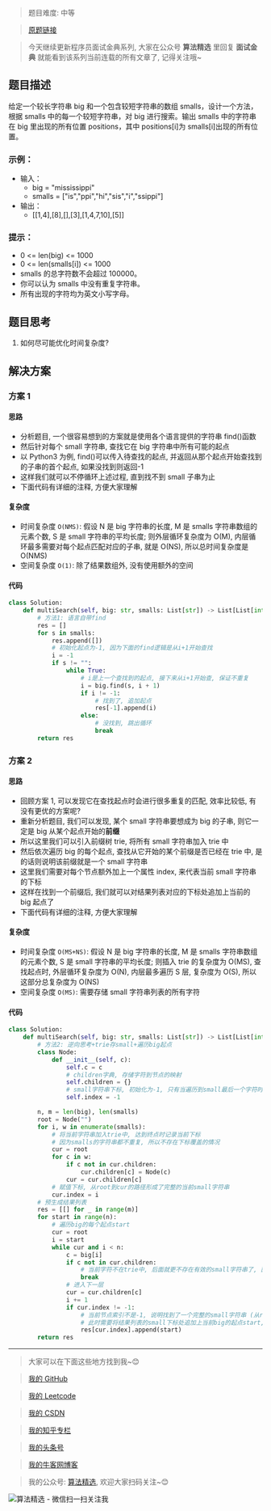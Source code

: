 > 题目难度: 中等

> [原题链接](https://leetcode.cn/problems/multi-search-lcci/)

> 今天继续更新程序员面试金典系列, 大家在公众号 **算法精选** 里回复 **面试金典** 就能看到该系列当前连载的所有文章了, 记得关注哦~

## 题目描述

给定一个较长字符串 big 和一个包含较短字符串的数组 smalls，设计一个方法，根据 smalls 中的每一个较短字符串，对 big 进行搜索。输出 smalls 中的字符串在 big 里出现的所有位置 positions，其中 positions[i]为 smalls[i]出现的所有位置。

### 示例：

- 输入：
  - big = "mississippi"
  - smalls = ["is","ppi","hi","sis","i","ssippi"]
- 输出：
  - [[1,4],[8],[],[3],[1,4,7,10],[5]]

### 提示：

- 0 <= len(big) <= 1000
- 0 <= len(smalls[i]) <= 1000
- smalls 的总字符数不会超过 100000。
- 你可以认为 smalls 中没有重复字符串。
- 所有出现的字符均为英文小写字母。

## 题目思考

1. 如何尽可能优化时间复杂度?

## 解决方案

### 方案 1

#### 思路

- 分析题目, 一个很容易想到的方案就是使用各个语言提供的字符串 find()函数
- 然后针对每个 small 字符串, 查找它在 big 字符串中所有可能的起点
- 以 Python3 为例, find()可以传入待查找的起点, 并返回从那个起点开始查找到的子串的首个起点, 如果没找到则返回-1
- 这样我们就可以不停循环上述过程, 直到找不到 small 子串为止
- 下面代码有详细的注释, 方便大家理解

#### 复杂度

- 时间复杂度 `O(NMS)`: 假设 N 是 big 字符串的长度, M 是 smalls 字符串数组的元素个数, S 是 small 字符串的平均长度; 则外层循环复杂度为 O(M), 内层循环最多需要对每个起点匹配对应的子串, 就是 O(NS), 所以总时间复杂度是 O(NMS)
- 空间复杂度 `O(1)`: 除了结果数组外, 没有使用额外的空间

#### 代码

```python
class Solution:
    def multiSearch(self, big: str, smalls: List[str]) -> List[List[int]]:
        # 方法1: 语言自带find
        res = []
        for s in smalls:
            res.append([])
            # 初始化起点为-1, 因为下面的find逻辑是从i+1开始查找
            i = -1
            if s != "":
                while True:
                    # i是上一个查找到的起点, 接下来从i+1开始查, 保证不重复
                    i = big.find(s, i + 1)
                    if i != -1:
                        # 找到了, 追加起点
                        res[-1].append(i)
                    else:
                        # 没找到, 跳出循环
                        break
        return res
```

### 方案 2

#### 思路

- 回顾方案 1, 可以发现它在查找起点时会进行很多重复的匹配, 效率比较低, 有没有更优的方案呢?
- 重新分析题目, 我们可以发现, 某个 small 字符串要想成为 big 的子串, 则它一定是 big 从某个起点开始的**前缀**
- 所以这里我们可以引入前缀树 trie, 将所有 small 字符串加入 trie 中
- 然后依次遍历 big 的每个起点, 查找从它开始的某个前缀是否已经在 trie 中, 是的话则说明该前缀就是一个 small 字符串
- 这里我们需要对每个节点额外加上一个属性 index, 来代表当前 small 字符串的下标
- 这样在找到一个前缀后, 我们就可以对结果列表对应的下标处追加上当前的 big 起点了
- 下面代码有详细的注释, 方便大家理解

#### 复杂度

- 时间复杂度 `O(MS+NS)`: 假设 N 是 big 字符串的长度, M 是 smalls 字符串数组的元素个数, S 是 small 字符串的平均长度; 则插入 trie 的复杂度为 O(MS), 查找起点时, 外层循环复杂度为 O(N), 内层最多遍历 S 层, 复杂度为 O(S), 所以这部分总复杂度为 O(NS)
- 空间复杂度 `O(MS)`: 需要存储 small 字符串列表的所有字符

#### 代码

```python
class Solution:
    def multiSearch(self, big: str, smalls: List[str]) -> List[List[int]]:
        # 方法2: 逆向思考+trie存small+遍历big起点
        class Node:
            def __init__(self, c):
                self.c = c
                # children字典, 存储字符到节点的映射
                self.children = {}
                # small字符串下标, 初始化为-1, 只有当遍历到small最后一个字符时才赋值, 保证完整性
                self.index = -1

        n, m = len(big), len(smalls)
        root = Node("")
        for i, w in enumerate(smalls):
            # 将当前字符串加入trie中, 达到终点时记录当前下标
            # 因为smalls的字符串都不重复, 所以不存在下标覆盖的情况
            cur = root
            for c in w:
                if c not in cur.children:
                    cur.children[c] = Node(c)
                cur = cur.children[c]
            # 赋值下标, 从root到cur的路径形成了完整的当前small字符串
            cur.index = i
        # 预生成结果列表
        res = [[] for _ in range(m)]
        for start in range(n):
            # 遍历big的每个起点start
            cur = root
            i = start
            while cur and i < n:
                c = big[i]
                if c not in cur.children:
                    # 当前字符不在trie中, 后面就更不存在有效的small字符串了, 直接退出循环
                    break
                # 进入下一层
                cur = cur.children[c]
                i += 1
                if cur.index != -1:
                    # 当前节点索引不是-1, 说明找到了一个完整的small字符串 (从root一路到cur)
                    # 此时需要将结果列表的small下标处追加上当前big的起点start, 表示这个small字符串在start位置处出现
                    res[cur.index].append(start)
        return res
```

---

> 大家可以在下面这些地方找到我~😊

> [我的 GitHub](https://github.com/zjulyx)

> [我的 Leetcode](https://leetcode-cn.com/u/suibianfahui/)

> [我的 CSDN](https://me.csdn.net/zjulyx1993)

> [我的知乎专栏](https://zhuanlan.zhihu.com/c_1242508721932464128)

> [我的头条号](https://www.toutiao.com/c/user/1090304683804520/#mid=1671643017345028)

> [我的牛客网博客](https://blog.nowcoder.net/zjulyx)

> 我的公众号: [算法精选](https://mp.weixin.qq.com/s?__biz=MzA5MDk1MjI5MA==&mid=2247484158&idx=1&sn=90176bac32cf7af40e4074c721fd8a95&chksm=900285f3a7750ce5a068c9c9773781461819633f2fd60533732637ec9520c908371ebc218d49&scene=178&cur_album_id=1386231241346859009#rd), 欢迎大家扫码关注~😊

![算法精选 - 微信扫一扫关注我](https://pic1.zhimg.com/80/v2-7c988a7b35886df51596ef23616764ac_1440w.jpg)
